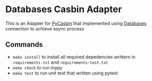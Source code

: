 # Databases Casbin Adapter

This is an Adapter for [PyCasbin](https://github.com/casbin/pycasbin) that implemented using [Databases](https://www.encode.io/databases) connection to achieve async process

## Commands

* `make install` to install all required depedencies writtern in `requirements.txt` and `requirements-test.txt`
* `make check` to run mypy
* `make test` to run unit test that written using pytest
